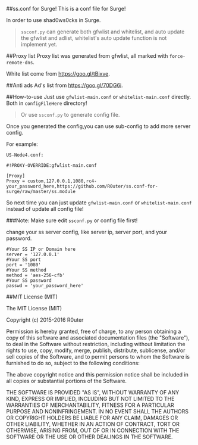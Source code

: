 ##ss.conf for Surge!
This is a conf file for Surge!

In order to use shad0ws0cks in Surge.

> `ssconf.py` can generate both gfwlist and whitelist, and auto update the gfwlist and adlist, whitelist's auto update function is not implement yet.

##Proxy list 
Proxy list was generated from gfwlist, all marked with `force-remote-dns`.

White list come from https://goo.gl/tBixve.

##Anti ads
Ad's list from https://goo.gl/70DG6i.


##How-to-use
Just use `gfwlist-main.conf` or `whitelist-main.conf` directly. Both in `configFileHere` directory!

>Or use `ssconf.py` to generate config file.

Once you generated the config,you can use sub-config to add more server config.

For example:

    US-Node4.conf:

    #!PROXY-OVERRIDE:gfwlist-main.conf

    [Proxy]
    Proxy = custom,127.0.0.1,1080,rc4-your_password_here,https://github.com/R0uter/ss.conf-for-surge/raw/master/ss.module

So next time you can just update `gfwlist-main.conf` or `whitelist-main.conf` instead of update all config file!

###Note:
Make sure edit `ssconf.py` or config file first!

change your ss server config, like server ip, server port, and your password.


    #Your SS IP or Domain here
    server = '127.0.0.1'
    #Your SS port
    port = '1080'
    #Your SS method
    method = 'aes-256-cfb'
    #Your SS password
    passwd = 'your_password_here'

##MIT License (MIT)

The MIT License (MIT)

Copyright (c) 2015-2016 R0uter

Permission is hereby granted, free of charge, to any person obtaining a copy
of this software and associated documentation files (the "Software"), to deal
in the Software without restriction, including without limitation the rights
to use, copy, modify, merge, publish, distribute, sublicense, and/or sell
copies of the Software, and to permit persons to whom the Software is
furnished to do so, subject to the following conditions:

The above copyright notice and this permission notice shall be included in all
copies or substantial portions of the Software.

THE SOFTWARE IS PROVIDED "AS IS", WITHOUT WARRANTY OF ANY KIND, EXPRESS OR
IMPLIED, INCLUDING BUT NOT LIMITED TO THE WARRANTIES OF MERCHANTABILITY,
FITNESS FOR A PARTICULAR PURPOSE AND NONINFRINGEMENT. IN NO EVENT SHALL THE
AUTHORS OR COPYRIGHT HOLDERS BE LIABLE FOR ANY CLAIM, DAMAGES OR OTHER
LIABILITY, WHETHER IN AN ACTION OF CONTRACT, TORT OR OTHERWISE, ARISING FROM,
OUT OF OR IN CONNECTION WITH THE SOFTWARE OR THE USE OR OTHER DEALINGS IN THE
SOFTWARE.


